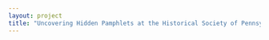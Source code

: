 ```yaml
--- 
layout: project 
title: "Uncovering Hidden Pamphlets at the Historical Society of Pennsylvania" 
---
```



